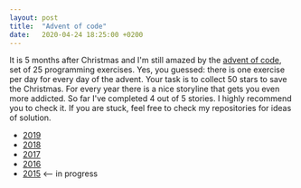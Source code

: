 ```yaml
---
layout: post
title:  "Advent of code"
date:   2020-04-24 18:25:00 +0200
---
```


It is 5 months after Christmas and I'm still amazed by the [advent of code](https://adventofcode.com/), set of 25 programming exercises. Yes, you guessed: there is one exercise per day for every day of the advent.
Your task is to collect 50 stars to save the Christmas. For every year there is a nice storyline that gets you even more addicted. So far I've completed 4 out of 5 stories. I highly recommend you to check it. If you are stuck, feel free to check my repositories for ideas of solution.

* [2019](https://github.com/wpedrak/advent_of_code_2019)
* [2018](https://github.com/wpedrak/advent_of_code_2018)
* [2017](https://github.com/wpedrak/advent_of_code_2017)
* [2016](https://github.com/wpedrak/advent_of_code_2016)
* [2015](https://github.com/wpedrak/advent_of_code_2015) <-- in progress
